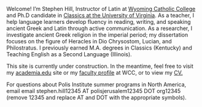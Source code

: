 Welcome! I’m Stephen Hill, Instructor of Latin at <a href="http://wyomingcatholic.edu/" target="_blank">Wyoming Catholic College</a> and Ph.D candidate in <a href="https://classics.as.virginia.edu/" target="_blank">Classics at the University of Virginia</a>. As a teacher, I help language learners develop fluency in reading, writing, and speaking ancient Greek and Latin through active communication. As a researcher, I investigate ancient Greek religion in the imperial period; my dissertation focuses on the figure of Heracles in Dio Chrysostom, Lucian, and Philostratus. I previously earned M.A. degrees in Classics (Kentucky) and Teaching English as a Second Language (Illinois). 

This site is currently under construction. In the meantime, feel free to visit my <a href="https://virginia.academia.edu/RStephenHill" target="_blank">academia.edu</a> site or my <a href="https://wyomingcatholic.edu/person/stephen-hill/" target="_blank">faculty profile</a> at WCC, or to view my <a href="/R. Stephen Hill – CV 2021 07.pdf" target="_blank">CV.</a> 

For questions about Polis Institute summer programs in North America, email email stephen.hill12345 AT polisjerusalem12345 DOT org12345 (remove 12345 and replace AT and DOT with the appropriate symbols).
